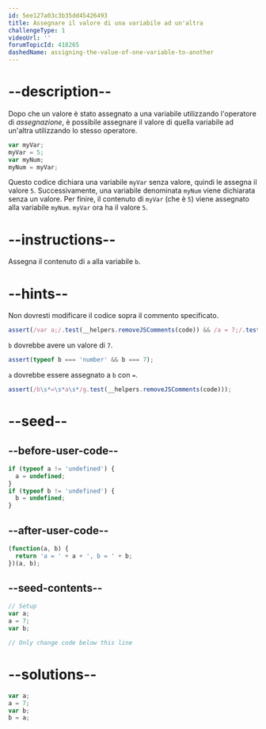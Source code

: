```yaml
---
id: 5ee127a03c3b35dd45426493
title: Assegnare il valore di una variabile ad un'altra
challengeType: 1
videoUrl: ''
forumTopicId: 418265
dashedName: assigning-the-value-of-one-variable-to-another
---
```


# --description--

Dopo che un valore è stato assegnato a una variabile utilizzando l'operatore di <dfn>assegnazione</dfn>, è possibile assegnare il valore di quella variabile ad un'altra utilizzando lo stesso operatore.

```js
var myVar;
myVar = 5;
var myNum;
myNum = myVar;
```

Questo codice dichiara una variabile `myVar` senza valore, quindi le assegna il valore `5`. Successivamente, una variabile denominata `myNum` viene dichiarata senza un valore. Per finire, il contenuto di `myVar` (che è `5`) viene assegnato alla variabile `myNum`. `myVar` ora ha il valore `5`.

# --instructions--

Assegna il contenuto di `a` alla variabile `b`.

# --hints--

Non dovresti modificare il codice sopra il commento specificato.

```js
assert(/var a;/.test(__helpers.removeJSComments(code)) && /a = 7;/.test(__helpers.removeJSComments(code)) && /var b;/.test(__helpers.removeJSComments(code)));
```

`b` dovrebbe avere un valore di `7`.

```js
assert(typeof b === 'number' && b === 7);
```

`a` dovrebbe essere assegnato a `b` con `=`.

```js
assert(/b\s*=\s*a\s*/g.test(__helpers.removeJSComments(code)));
```

# --seed--

## --before-user-code--

```js
if (typeof a != 'undefined') {
  a = undefined;
}
if (typeof b != 'undefined') {
  b = undefined;
}
```

## --after-user-code--

```js
(function(a, b) {
  return 'a = ' + a + ', b = ' + b;
})(a, b);
```

## --seed-contents--

```js
// Setup
var a;
a = 7;
var b;

// Only change code below this line
```

# --solutions--

```js
var a;
a = 7;
var b;
b = a;
```
